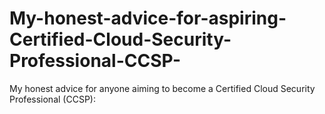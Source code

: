 # My-honest-advice-for-aspiring-Certified-Cloud-Security-Professional-CCSP-
My honest advice for anyone aiming to become a Certified Cloud Security Professional (CCSP):
